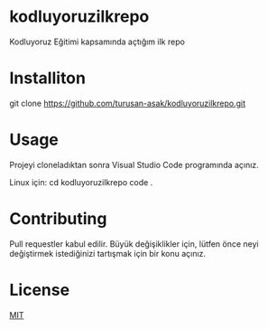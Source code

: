 # kodluyoruzilkrepo
Kodluyoruz Eğitimi kapsamında açtığım ilk repo

# Installiton

git clone https://github.com/turusan-asak/kodluyoruzilkrepo.git

# Usage
Projeyi cloneladıktan sonra Visual Studio Code programında açınız.

Linux için:
 cd kodluyoruzilkrepo
 code .

# Contributing 
Pull requestler kabul edilir. Büyük değişiklikler için, lütfen önce neyi değiştirmek istediğinizi tartışmak için bir konu açınız.

# License
[MIT](https://github.com/turusan-asak/kodluyoruzilkrepo/blob/main/LICENSE)
